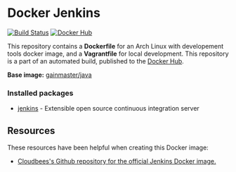 # Docker Jenkins

[![Build Status](http://ci.hesjevik.im/buildStatus/icon?job=docker-jenkins)](http://ci.hesjevik.im/job/docker-jenkins/) [![Docker Hub](https://img.shields.io/badge/docker-ready-blue.svg?style=plastic)](https://registry.hub.docker.com/u/gainmaster/jenkins/)

This repository contains a **Dockerfile** for an Arch Linux with developement tools docker image, and a **Vagrantfile** for local development. This repository is a part of an automated build, published to the [Docker Hub][docker_hub_repository].

**Base image:** [gainmaster/java][docker_hub_base_image]

[docker_hub_repository]: https://registry.hub.docker.com/u/gainmaster/jenkins/
[docker_hub_base_image]: https://registry.hub.docker.com/u/gainmaster/java/

### Installed packages

* [jenkins][jenkins] - Extensible open source continuous integration server

[jenkins]: https://www.archlinux.org/packages/community/any/jenkins/

## Resources

These resources have been helpful when creating this Docker image:

* [Cloudbees's Github repository for the official Jenkins Docker image.][github_repository_cloudbees_jenkins]

[github_repository_cloudbees_jenkins]: https://github.com/cloudbees/jenkins-ci.org-docker
